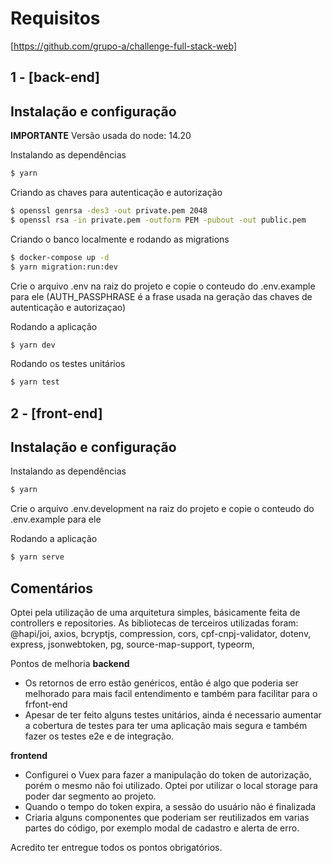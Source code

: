 # Requisitos

[https://github.com/grupo-a/challenge-full-stack-web]

## 1 - [back-end]
## Instalação e configuração

**IMPORTANTE**
Versão usada do node: 14.20

Instalando as dependências
```bash
$ yarn
```

Criando as chaves para autenticação e autorização
```bash
$ openssl genrsa -des3 -out private.pem 2048
$ openssl rsa -in private.pem -outform PEM -pubout -out public.pem
```

Criando o banco localmente e rodando as migrations
```bash
$ docker-compose up -d
$ yarn migration:run:dev
```

Crie o arquivo .env na raiz do projeto e copie o conteudo do .env.example para ele
(AUTH_PASSPHRASE é a frase usada na geração das chaves de autenticação e autorizaçao)

Rodando a aplicação
```bash
$ yarn dev
```

Rodando os testes unitários
```bash
$ yarn test
```

## 2 - [front-end]
## Instalação e configuração

Instalando as dependências
```bash
$ yarn
```

Crie o arquivo .env.development na raiz do projeto e copie o conteudo do .env.example para ele

Rodando a aplicação
```bash
$ yarn serve
```

## Comentários
Optei pela utilização de uma arquitetura simples, básicamente feita de controllers e repositories.
As bibliotecas de terceiros utilizadas foram:
    @hapi/joi,
    axios,
    bcryptjs,
    compression,
    cors,
    cpf-cnpj-validator,
    dotenv,
    express,
    jsonwebtoken,
    pg,
    source-map-support,
    typeorm,

Pontos de melhoria
**backend**
- Os retornos de erro estão genéricos, então é algo que poderia ser melhorado para mais facil entendimento e também
para facilitar para o frfont-end
- Apesar de ter feito alguns testes unitários, ainda é necessario aumentar a cobertura de testes para ter uma aplicação mais segura
e também fazer os testes e2e e de integração.

**frontend**
- Configurei o Vuex para fazer a manipulação do token de autorização, porém o mesmo não foi utilizado. Optei por utilizar o local storage para
poder dar segmento ao projeto.
- Quando o tempo do token expira, a sessão do usuário não é finalizada
- Criaria alguns componentes que poderiam ser reutilizados em varias partes do código,
por exemplo modal de cadastro e alerta de erro.

Acredito ter entregue todos os pontos obrigatórios.
